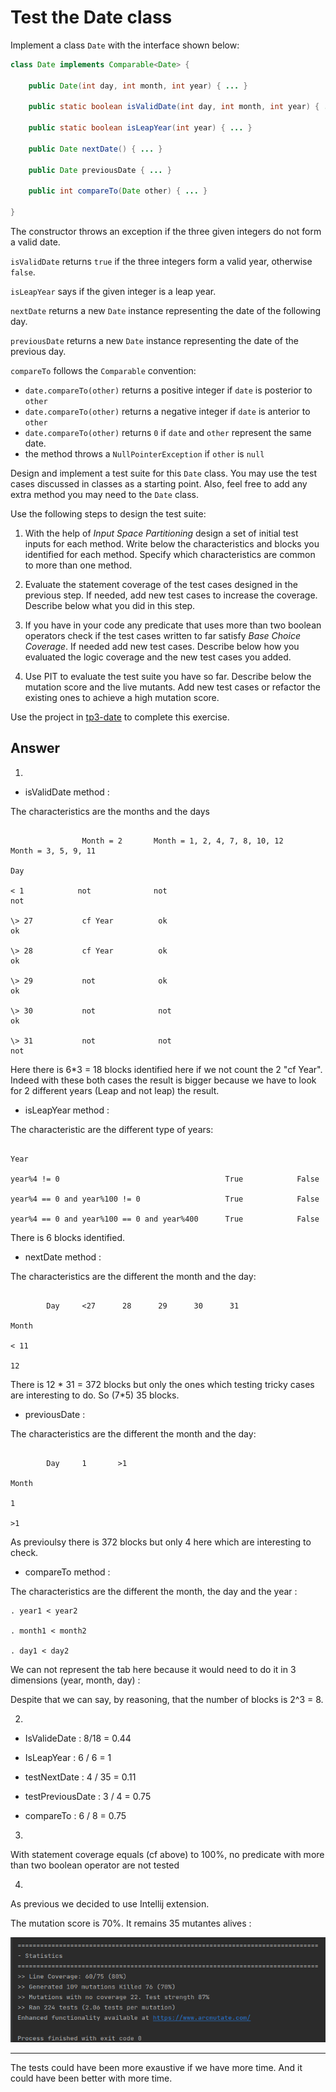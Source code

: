 # Test the Date class

Implement a class `Date` with the interface shown below:

```java
class Date implements Comparable<Date> {

    public Date(int day, int month, int year) { ... }

    public static boolean isValidDate(int day, int month, int year) { ... }

    public static boolean isLeapYear(int year) { ... }

    public Date nextDate() { ... }

    public Date previousDate { ... }

    public int compareTo(Date other) { ... }

}
```

The constructor throws an exception if the three given integers do not form a valid date.

`isValidDate` returns `true` if the three integers form a valid year, otherwise `false`.

`isLeapYear` says if the given integer is a leap year.

`nextDate` returns a new `Date` instance representing the date of the following day.

`previousDate` returns a new `Date` instance representing the date of the previous day.

`compareTo` follows the `Comparable` convention:

* `date.compareTo(other)` returns a positive integer if `date` is posterior to `other`
* `date.compareTo(other)` returns a negative integer if `date` is anterior to `other`
* `date.compareTo(other)` returns `0` if `date` and `other` represent the same date.
* the method throws a `NullPointerException` if `other` is `null` 

Design and implement a test suite for this `Date` class.
You may use the test cases discussed in classes as a starting point. 
Also, feel free to add any extra method you may need to the `Date` class.


Use the following steps to design the test suite:

1. With the help of *Input Space Partitioning* design a set of initial test inputs for each method. Write below the characteristics and blocks you identified for each method. Specify which characteristics are common to more than one method.

2. Evaluate the statement coverage of the test cases designed in the previous step. If needed, add new test cases to increase the coverage. Describe below what you did in this step.

3. If you have in your code any predicate that uses more than two boolean operators check if the test cases written to far satisfy *Base Choice Coverage*. If needed add new test cases. Describe below how you evaluated the logic coverage and the new test cases you added.

4. Use PIT to evaluate the test suite you have so far. Describe below the mutation score and the live mutants. Add new test cases or refactor the existing ones to achieve a high mutation score.

Use the project in [tp3-date](../code/tp3-date) to complete this exercise.

## Answer

1.

- isValidDate method :

The characteristics are the months and the days

```

                Month = 2       Month = 1, 2, 4, 7, 8, 10, 12       Month = 3, 5, 9, 11

Day

< 1            not              not                                 not

\> 27           cf Year          ok                                  ok

\> 28           cf Year          ok                                  ok

\> 29           not              ok                                  ok

\> 30           not              not                                 ok

\> 31           not              not                                 not

```

Here there is 6*3 = 18 blocks identified here if we not count the 2 "cf Year". Indeed with these both cases the result is bigger because we have to look for 2 different years (Leap and not leap) the result.


- isLeapYear method :

The characteristic are the different type of years:

```

Year                                            

year%4 != 0                                     True            False

year%4 == 0 and year%100 != 0                   True            False

year%4 == 0 and year%100 == 0 and year%400      True            False

```

There is 6 blocks identified.


- nextDate method :

The characteristics are the different the month and the day:


```

        Day     <27      28      29      30      31

Month

< 11

12

```

There is 12 * 31 = 372 blocks but only the ones which testing tricky cases are interesting to do. So (7*5) 35 blocks.

- previousDate :

The characteristics are the different the month and the day:

```

        Day     1       >1

Month

1               

>1

```

As previoulsy there is 372 blocks but only 4 here which are interesting to check.

- compareTo method :

The characteristics are the different the month, the day and the year :

```
. year1 < year2

. month1 < month2

. day1 < day2
```

We can not represent the tab here because it would need to do it in 3 dimensions (year, month, day) :

Despite that we can say, by reasoning, that the number of blocks is 2^3 = 8.

2. 

- IsValideDate : 8/18 = 0.44

- IsLeapYear : 6 / 6 = 1

- testNextDate : 4 / 35 = 0.11

- testPreviousDate : 3 / 4 = 0.75

- compareTo : 6 / 8 = 0.75

3. 

With statement coverage equals (cf above) to 100%, no predicate with more than two boolean operator are not tested

4.

As previous we decided to use Intellij extension.

The mutation score is 70%. It remains 35 mutantes alives :

![image info](./images/pit_2.png)

---

The tests could have been more exaustive if we have more time. And it could have been better with more time.